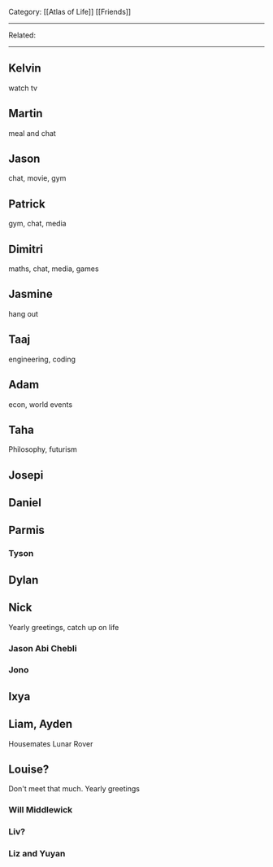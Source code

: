 Category: [[Atlas of Life]] [[Friends]]
___
Related:
___
## Kelvin
watch tv
## Martin
meal and chat
## Jason
chat, movie, gym
## Patrick
gym, chat, media
## Dimitri
maths, chat, media, games
## Jasmine
hang out
## Taaj
engineering, coding
## Adam
econ, world events
## Taha
Philosophy, futurism
## Josepi

## Daniel

## Parmis

### Tyson

## Dylan

## Nick
Yearly greetings, catch up on life
### Jason Abi Chebli

### Jono
## Ixya

## Liam, Ayden
Housemates
Lunar Rover
## Louise?
Don't meet that much. 
Yearly greetings

### Will Middlewick

### Liv?

### Liz and Yuyan
